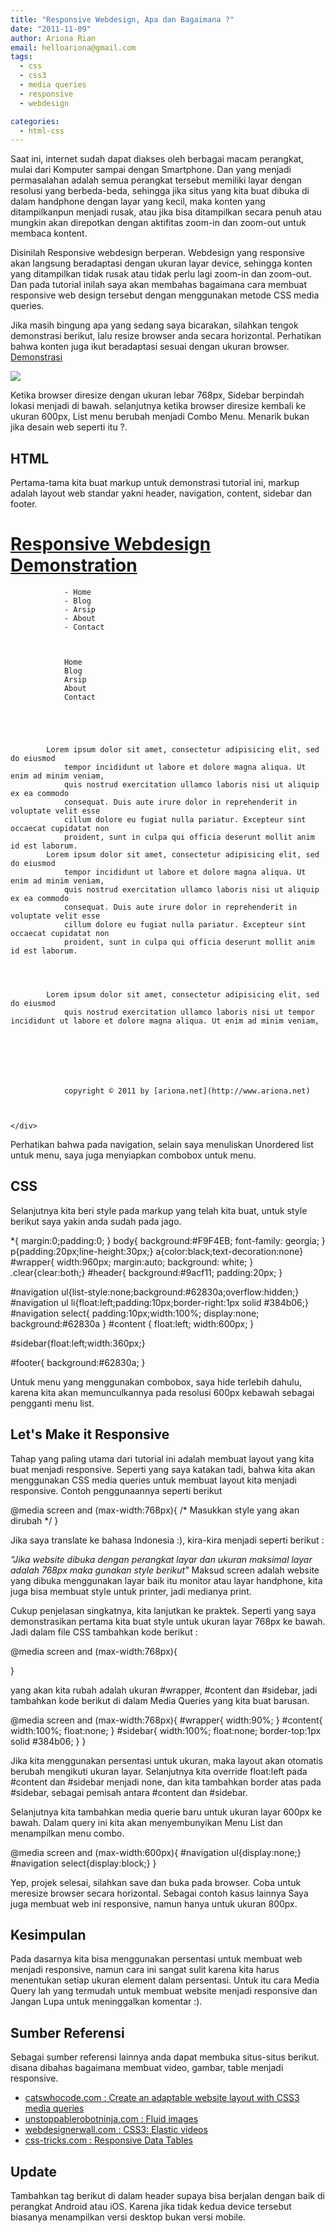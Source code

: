```yaml
---
title: "Responsive Webdesign, Apa dan Bagaimana ?"
date: "2011-11-09"
author: Ariona Rian
email: helloariona@gmail.com
tags: 
  - css
  - css3
  - media queries
  - responsive
  - webdesign

categories: 
  - html-css
---
```


Saat ini, internet sudah dapat diakses oleh berbagai macam perangkat, mulai dari Komputer sampai dengan Smartphone. Dan yang menjadi permasalahan adalah semua perangkat tersebut memiliki layar dengan resolusi yang berbeda-beda, sehingga jika situs yang kita buat dibuka di dalam handphone dengan layar yang kecil, maka konten yang ditampilkanpun menjadi rusak, atau jika bisa ditampilkan secara penuh atau mungkin akan direpotkan dengan aktifitas zoom-in dan zoom-out untuk membaca kontent.

Disinilah Responsive webdesign berperan. Webdesign yang responsive akan langsung beradaptasi dengan ukuran layar device, sehingga konten yang ditampilkan tidak rusak atau tidak perlu lagi zoom-in dan zoom-out. Dan pada tutorial inilah saya akan membahas bagaimana cara membuat responsive web design tersebut dengan menggunakan metode CSS media queries.

Jika masih bingung apa yang sedang saya bicarakan, silahkan tengok demonstrasi berikut, lalu resize browser anda secara horizontal. Perhatikan bahwa konten juga ikut beradaptasi sesuai dengan ukuran browser. [Demonstrasi](http://demo.ariona.net/responsive/index.html "Demonstrasi Responsive Webdesign")

[![](/assets/img/preview.jpg)](https://lh3.googleusercontent.com/-W5vlfTQi1-0/UB-fpXLa-qI/AAAAAAAABXA/b3jDXqzUvaU/s2048/preview.jpg)

Ketika browser diresize dengan ukuran lebar 768px, Sidebar berpindah lokasi menjadi di bawah. selanjutnya ketika browser diresize kembali ke ukuran 600px, List menu berubah menjadi Combo Menu. Menarik bukan jika desain web seperti itu ?.

## HTML

Pertama-tama kita buat markup untuk demonstrasi tutorial ini, markup adalah layout web standar yakni header, navigation, content, sidebar dan footer.

<!DOCTYPE HTML>
<html lang="en-US">
<head>
    <title>Responsive Demonstration</title>
</head>
<body>
    

        

            

# [Responsive Webdesign Demonstration](http://www.ariona.net)

        

        

            

                - Home
                - Blog
                - Arsip
                - About
                - Contact
            

            
                Home
                Blog
                Arsip
                About
                Contact
            
        

        

            Lorem ipsum dolor sit amet, consectetur adipisicing elit, sed do eiusmod
                tempor incididunt ut labore et dolore magna aliqua. Ut enim ad minim veniam,
                quis nostrud exercitation ullamco laboris nisi ut aliquip ex ea commodo
                consequat. Duis aute irure dolor in reprehenderit in voluptate velit esse
                cillum dolore eu fugiat nulla pariatur. Excepteur sint occaecat cupidatat non
                proident, sunt in culpa qui officia deserunt mollit anim id est laborum.
            Lorem ipsum dolor sit amet, consectetur adipisicing elit, sed do eiusmod
                tempor incididunt ut labore et dolore magna aliqua. Ut enim ad minim veniam,
                quis nostrud exercitation ullamco laboris nisi ut aliquip ex ea commodo
                consequat. Duis aute irure dolor in reprehenderit in voluptate velit esse
                cillum dolore eu fugiat nulla pariatur. Excepteur sint occaecat cupidatat non
                proident, sunt in culpa qui officia deserunt mollit anim id est laborum.
        

        

            Lorem ipsum dolor sit amet, consectetur adipisicing elit, sed do eiusmod
                quis nostrud exercitation ullamco laboris nisi ut tempor incididunt ut labore et dolore magna aliqua. Ut enim ad minim veniam,
        

        

        

            
                copyright © 2011 by [ariona.net](http://www.ariona.net)
            
        

    </div>
    

</body>
</html>

Perhatikan bahwa pada navigation, selain saya menuliskan Unordered list untuk menu, saya juga menyiapkan combobox untuk menu.

## CSS

Selanjutnya kita beri style pada markup yang telah kita buat, untuk style berikut saya yakin anda sudah pada jago.

\*{
    margin:0;padding:0;
}
body{
    background:#F9F4EB;
    font-family: georgia;
}
p{padding:20px;line-height:30px;}
a{color:black;text-decoration:none}
#wrapper{
    width:960px;
    margin:auto;
    background: white;
}
.clear{clear:both;}
#header{
    background:#9acf11;
    padding:20px;
}

#navigation ul{list-style:none;background:#62830a;overflow:hidden;}
#navigation ul li{float:left;padding:10px;border-right:1px solid #384b06;}
#navigation select{
    padding:10px;width:100%;
    display:none;
    background:#62830a
}
#content {
    float:left;
    width:600px;
}

#sidebar{float:left;width:360px;}

#footer{
    background:#62830a;
}

Untuk menu yang menggunakan combobox, saya hide terlebih dahulu, karena kita akan memunculkannya pada resolusi 600px kebawah sebagai pengganti menu list.

## Let's Make it Responsive

Tahap yang paling utama dari tutorial ini adalah membuat layout yang kita buat menjadi responsive. Seperti yang saya katakan tadi, bahwa kita akan menggunakan CSS media queries untuk membuat layout kita menjadi responsive. Contoh penggunaannya seperti berikut

@media screen and (max-width:768px){
    /\* Masukkan style yang akan dirubah \*/
}

Jika saya translate ke bahasa Indonesia :), kira-kira menjadi seperti berikut :

_"Jika website dibuka dengan perangkat layar dan ukuran maksimal layar adalah 768px maka gunakan style berikut"_ Maksud screen adalah website yang dibuka menggunakan layar baik itu monitor atau layar handphone, kita juga bisa membuat style untuk printer, jadi medianya print.

Cukup penjelasan singkatnya, kita lanjutkan ke praktek. Seperti yang saya demonstrasikan pertama kita buat style untuk ukuran layar 768px ke bawah. Jadi dalam file CSS tambahkan kode berikut :

@media screen and (max-width:768px){
    
}

yang akan kita rubah adalah ukuran #wrapper, #content dan #sidebar, jadi tambahkan kode berikut di dalam Media Queries yang kita buat barusan.

@media screen and (max-width:768px){
    #wrapper{
        width:90%;
    }
    #content{
        width:100%;
        float:none;
    }
    #sidebar{
        width:100%;
        float:none;
        border-top:1px solid #384b06;
    }
}

Jika kita menggunakan persentasi untuk ukuran, maka layout akan otomatis berubah mengikuti ukuran layar. Selanjutnya kita override float:left pada #content dan #sidebar menjadi none, dan kita tambahkan border atas pada #sidebar, sebagai pemisah antara #content dan #sidebar.

Selanjutnya kita tambahkan media querie baru untuk ukuran layar 600px ke bawah. Dalam query ini kita akan menyembunyikan Menu List dan menampilkan menu combo.

@media screen and (max-width:600px){
    #navigation ul{display:none;}                             
    #navigation select{display:block;}
}

Yep, projek selesai, silahkan save dan buka pada browser. Coba untuk meresize browser secara horizontal. Sebagai contoh kasus lainnya Saya juga membuat web ini responsive, namun hanya untuk ukuran 800px.

## Kesimpulan

Pada dasarnya kita bisa menggunakan persentasi untuk membuat web menjadi responsive, namun cara ini sangat sulit karena kita harus menentukan setiap ukuran element dalam persentasi. Untuk itu cara Media Query lah yang termudah untuk membuat website menjadi responsive dan Jangan Lupa untuk meninggalkan komentar :).

## Sumber Referensi

Sebagai sumber referensi lainnya anda dapat membuka situs-situs berikut. disana dibahas bagaimana membuat video, gambar, table menjadi responsive.

- [catswhocode.com : Create an adaptable website layout with CSS3 media queries](http://www.catswhocode.com/blog/create-an-adaptable-website-layout-with-css3-media-queries "Catswhocode")
- [unstoppablerobotninja.com : Fluid images](http://unstoppablerobotninja.com/entry/fluid-images/ "unstoppablerobotninja")
- [webdesignerwall.com : CSS3: Elastic videos](http://webdesignerwall.com/tutorials/css-elastic-videos "webdesignerwall.com")
- [css-tricks.com : Responsive Data Tables](http://css-tricks.com/9096-responsive-data-tables/ "css-tricks")

## Update

Tambahkan tag berikut di dalam header supaya bisa berjalan dengan baik di perangkat Android atau iOS. Karena jika tidak kedua device tersebut biasanya menampilkan versi desktop bukan versi mobile.

<meta name="viewport" content="width=device-width, initial-scale=1, maximum-scale=1" >
